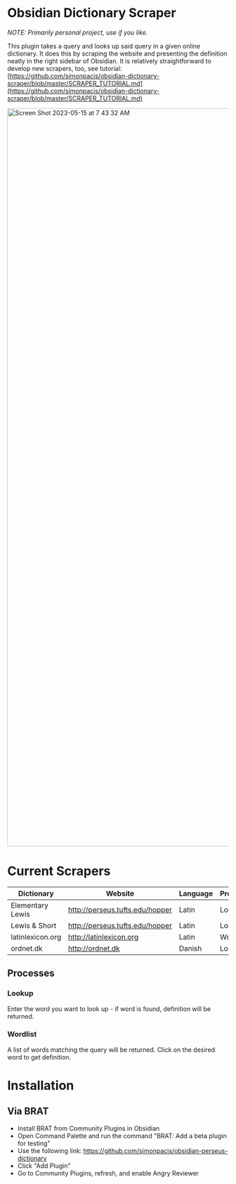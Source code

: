 # Obsidian Dictionary Scraper

*NOTE: Primarily personal project, use if you like.*
 
This plugin takes a query and looks up said query in a given online dictionary. It does this by scraping the website and presenting the definition neatly in the right sidebar of Obsidian. It is relatively straightforward to develop new scrapers, too, see tutorial: [https://github.com/simonpacis/obsidian-dictionary-scraper/blob/master/SCRAPER_TUTORIAL.md](https://github.com/simonpacis/obsidian-dictionary-scraper/blob/master/SCRAPER_TUTORIAL.md)

<img width="1680" alt="Screen Shot 2023-05-15 at 7 43 32 AM" src="https://github.com/simonpacis/obsidian-dictionary-scraper/assets/7118482/f011a3aa-da72-4742-ad02-cb7c4550f72a">

# Current Scrapers

| Dictionary       | Website                         | Language | Process  |   
|------------------|---------------------------------|----------|----------|
| Elementary Lewis | http://perseus.tufts.edu/hopper | Latin    | Lookup   |   
| Lewis & Short    | http://perseus.tufts.edu/hopper | Latin    | Lookup   |   
| latinlexicon.org | http://latinlexicon.org         | Latin    | Wordlist |   
| ordnet.dk        | http://ordnet.dk                | Danish   | Lookup   |   

## Processes
### Lookup
Enter the word you want to look up - if word is found, definition will be returned.

### Wordlist
A list of words matching the query will be returned. Click on the desired word to get definition. 

# Installation

## Via BRAT

- Install BRAT from Community Plugins in Obsidian
- Open Command Palette and run the command "BRAT: Add a beta plugin for testing"
- Use the following link: https://github.com/simonpacis/obsidian-perseus-dictionary
- Click "Add Plugin"
- Go to Community Plugins, refresh, and enable Angry Reviewer

